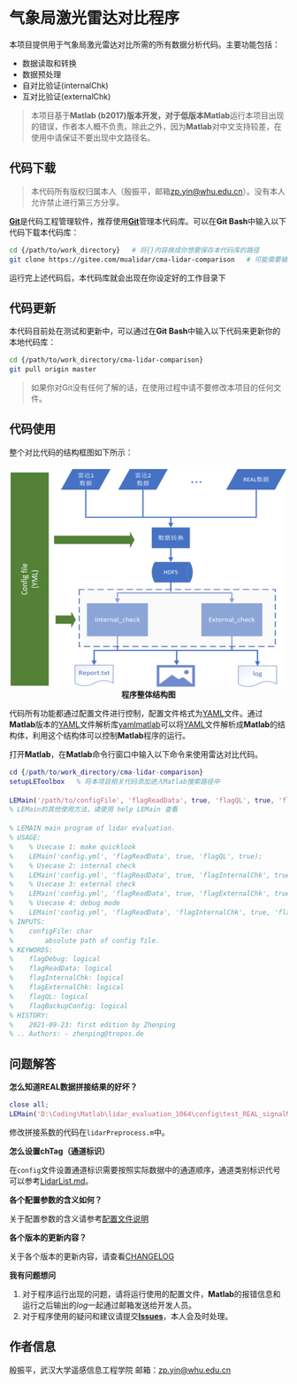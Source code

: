 # 气象局激光雷达对比程序

本项目提供用于气象局激光雷达对比所需的所有数据分析代码。主要功能包括：

- 数据读取和转换
- 数据预处理
- 自对比验证(internalChk)
- 互对比验证(externalChk)

> 本项目基于**Matlab (b2017)**版本开发，对于低版本**Matlab**运行本项目出现的错误，作者本人概不负责。除此之外，因为**Matlab**对中文支持较差，在使用中请保证不要出现中文路径名。

## 代码下载

> 本代码所有版权归属本人（殷振平，邮箱<zp.yin@whu.edu.cn>）。没有本人允许禁止进行第三方分享。

[**Git**][1]是代码工程管理软件，推荐使用[**Git**][1]管理本代码库。可以在**Git Bash**中输入以下代码下载本代码库：

```bash
cd {/path/to/work_directory}   # 将{}内容换成你想要保存本代码库的路径
git clone https://gitee.com/mualidar/cma-lidar-comparison   # 可能需要输入你的Gitee账号和密码
```

运行完上述代码后，本代码库就会出现在你设定好的工作目录下

## 代码更新

本代码目前处在测试和更新中，可以通过在**Git Bash**中输入以下代码来更新你的本地代码库：

```bash
cd {/path/to/work_directory/cma-lidar-comparison}
git pull origin master
```

> 如果你对Git没有任何了解的话，在使用过程中请不要修改本项目的任何文件。

## 代码使用

整个对比代码的结构框图如下所示：

<p align='center'>
<img src='./image/程序整体结构图.png', width=500, height=400, lat='结构图'>
<br>
<b>程序整体结构图</b>

代码所有功能都通过配置文件进行控制，配置文件格式为[YAML][2]文件。通过**Matlab**版本的[YAML][2]文件解析库[yamlmatlab][3]可以将[YAML][2]文件解析成**Matlab**的结构体，利用这个结构体可以控制**Matlab**程序的运行。

打开**Matlab**，在**Matlab**命令行窗口中输入以下命令来使用雷达对比代码。

```matlab
cd {/path/to/work_directory/cma-lidar-comparison}
setupLEToolbox   % 将本项目相关代码添加进入Matlab搜索路径中

LEMain('/path/to/configFile', 'flagReadData', true, 'flagQL', true, 'flagDebug', false);   % 显示雷达数据快照，其中注意设置config文件的绝对路径
% LEMain的其他使用方法，请使用 help LEMain 查看

% LEMAIN main program of lidar evaluation.
% USAGE:
%    % Usecase 1: make quicklook
%    LEMain('config.yml', 'flagReadData', true, 'flagQL', true);
%    % Usecase 2: internal check
%    LEMain('config.yml', 'flagReadData', true, 'flagInternalChk', true);
%    % Usecase 3: external check
%    LEMain('config.yml', 'flagReadData', true, 'flagExternalChk', true);
%    % Usecase 4: debug mode
%    LEMain('config.yml', 'flagReadData', 'flagInternalChk', true, 'flagDebug', true);
% INPUTS:
%    configFile: char
%        absolute path of config file.
% KEYWORDS:
%    flagDebug: logical
%    flagReadData: logical
%    flagInternalChk: logical
%    flagExternalChk: logical
%    flagQL: logical
%    flagBackupConfig: logical
% HISTORY:
%    2021-09-23: first edition by Zhenping
% .. Authors: - zhenping@tropos.de

```

## 问题解答

**怎么知道REAL数据拼接结果的好坏？**

```matlab
close all;
LEMain('D:\Coding\Matlab\lidar_evaluation_1064\config\test_REAL_signalMerge_config.yml', 'flagReadData', true, 'flagDebug', true, 'flagQL', true);
```

修改拼接系数的代码在`lidarPreprocess.m`中。

**怎么设置chTag（通道标识）**

在`config`文件设置通道标识需要按照实际数据中的通道顺序，通道类别标识代号可以参考[LidarList.md](./docs/lidarList.md)。

**各个配置参数的含义如何？**

关于配置参数的含义请参考[配置文件说明](./docs/配置文件说明.pdf)

**各个版本的更新内容？**

关于各个版本的更新内容，请查看[CHANGELOG](CHANGELOG)

**我有问题想问**

1. 对于程序运行出现的问题，请将运行使用的配置文件，**Matlab**的报错信息和运行之后输出的*log*一起通过邮箱发送给开发人员。
2. 对于程序使用的疑问和建议请提交[**Issues**](https://gitee.com/mualidar/cma-lidar-comparison/issues)，本人会及时处理。

## 作者信息

殷振平，武汉大学遥感信息工程学院
邮箱：zp.yin@whu.edu.cn

[1]: https://git-scm.com/downloads
[2]: https://yaml.org/
[3]: https://code.google.com/archive/p/yamlmatlab/